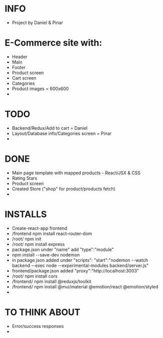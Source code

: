# INFO

- Project by Daniel & Pinar

# E-Commerce site with:

- Header
- Main
- Footer
- Product screen
- Cart screen
- Categories
- Product images = 600x600
-

# TODO

- Backend/Redux/Add to cart = Daniel
- Layout/Database info/Categories screen = Pinar
-

# DONE

- Main page template with mapped products - React/JSX & CSS
- Rating Stars
- Product screen
- Created Store ("shop" for product/products fetch)
-

# INSTALLS

- Create-react-app frontend
- /frontend npm install react-router-dom
- /root/ npm init
- /root/ npm install express
- package.json under "name" add "type":"module"
- npm install --save-dev nodemon
- in package.json added under "scripts": "start":"nodemon --watch backend --exec node --experimental-modules backend/server.js"
- frontend/package.json added "proxy":"http://localhost:3003"
- /root/ npm install cors
- /frontend/ npm install @reduxjs/toolkit
- /frontend/ npm install @mui/material @emotion/react @emotion/styled
-

# TO THINK ABOUT

- Error/success responses
-

